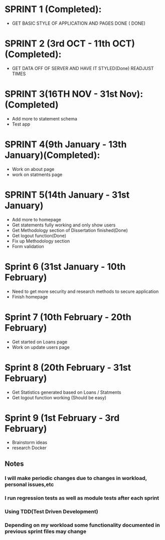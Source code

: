 # SPRINT 1 (Completed):
+ GET BASIC STYLE OF APPLICATION AND PAGES DONE ( DONE)
# SPRINT 2 (3rd OCT - 11th OCT) (Completed):
+ GET DATA OFF OF SERVER AND HAVE IT STYLED(Done)
READJUST TIMES
# SPRINT 3(16TH NOV - 31st Nov):(Completed)
+ Add more to statement schema
+ Test app
# SPRINT 4(9th January - 13th January)(Completed):
+ Work on about page
+ work on statments page
# SPRINT 5(14th January - 31st January)
+ Add more to homepage
+ Get statements fully working and only show users
+ Get Methodology section of Dissertation finished(Done)
+ Get logout function(Done)
+ Fix up Methodology section
+ Form validation
# Sprint 6 (31st January - 10th February)
+ Need to get more security and research methods to secure application
+ Finish homepage
# Sprint 7 (10th February - 20th February)
+ Get started on Loans page
+ Work on update users page
# Sprint 8 (20th February - 31st February)
+ Get Statistics generated based on Loans / Statments
+ Get logout function working (Should be easy)
# Sprint 9 (1st February - 3rd February)
+ Brainstorm ideas
+ research Docker
## Notes
### I will make periodic changes due to changes in workload, personal issues,etc
### I run regression tests as well as module tests after each sprint
### Using TDD(Test Driven Development)
### Depending on my workload some functionality documented in previous sprint files may change
